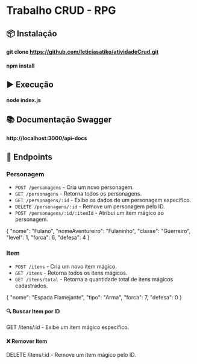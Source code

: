 # Trabalho CRUD - RPG

## 📦 Instalação
#### git clone https://github.com/leticiasatiko/atividadeCrud.git
#### npm install

## ▶️ Execução
#### node index.js

## 📚 Documentação Swagger
#### http://localhost:3000/api-docs

## 📁 Endpoints
### Personagem
- `POST /personagens` - Cria um novo personagem.
- `GET /personagens` - Retorna todos os personagens.
- `GET /personagens/:id` - Exibe os dados de um personagem específico.
- `DELETE /personagens/:id` - Remove um personagem pelo ID.
- `POST /personagens/:id/:itemId` - Atribui um item mágico ao personagem.

{
  "nome": "Fulano",
  "nomeAventureiro": "Fulaninho",
  "classe": "Guerreiro",
  "level": 1,
  "forca": 6,
  "defesa": 4
}

### Item
- `POST /itens` - Cria um novo item mágico.
- `GET /itens` - Retorna todos os itens mágicos.
- `GET /itens/total` - Retorna a quantidade total de itens mágicos cadastrados.

{
  "nome": "Espada Flamejante",
  "tipo": "Arma",
  "forca": 7,
  "defesa": 0
}



#### 🔍 Buscar Item por ID
GET /itens/:id - Exibe um item mágico específico.

#### ❌ Remover Item
DELETE /itens/:id - Remove um item mágico pelo ID.

